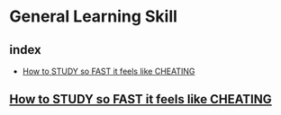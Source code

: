 # General Learning Skill
## index
- [How to STUDY so FAST it feels like CHEATING](https://www.youtube.com/watch?v=9tDkkKDQWlg)
  
## [How to STUDY so FAST it feels like CHEATING](https://www.youtube.com/watch?v=9tDkkKDQWlg)
